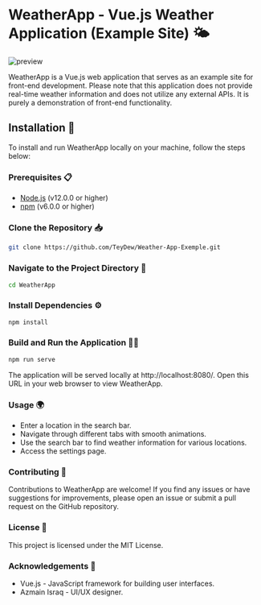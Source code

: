 # WeatherApp - Vue.js Weather Application (Example Site) 🌤️

![preview](https://github.com/TeyDew/Weather-App-Exemple/assets/92805828/7ef8ddc4-3439-4bb0-beb8-fbe303e2cd90)


WeatherApp is a Vue.js web application that serves as an example site for front-end development. Please note that this application does not provide real-time weather information and does not utilize any external APIs. It is purely a demonstration of front-end functionality.

## Installation 🚀

To install and run WeatherApp locally on your machine, follow the steps below:

### Prerequisites 📋

- [Node.js](https://nodejs.org) (v12.0.0 or higher)
- [npm](https://www.npmjs.com/) (v6.0.0 or higher)

### Clone the Repository 📥

```bash
git clone https://github.com/TeyDew/Weather-App-Exemple.git
```

### Navigate to the Project Directory 📂

```bash
cd WeatherApp
```

### Install Dependencies ⚙️

```bash
npm install
```

### Build and Run the Application 🏃‍♂️

```bash
npm run serve
```

The application will be served locally at http://localhost:8080/. Open this URL in your web browser to view WeatherApp.

### Usage 🌍

- Enter a location in the search bar.
- Navigate through different tabs with smooth animations.
- Use the search bar to find weather information for various locations.
- Access the settings page.

### Contributing 🤝

Contributions to WeatherApp are welcome! If you find any issues or have suggestions for improvements, please open an issue or submit a pull request on the GitHub repository.

### License 📝

This project is licensed under the MIT License.

### Acknowledgements 🙏

- Vue.js - JavaScript framework for building user interfaces.
- Azmain Israq - UI/UX designer.
